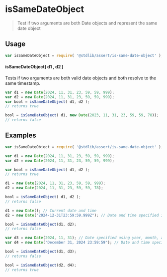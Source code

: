 <!--

@license Apache-2.0

Copyright (c) 2024 The Stdlib Authors.

Licensed under the Apache License, Version 2.0 (the "License");
you may not use this file except in compliance with the License.
You may obtain a copy of the License at

   http://www.apache.org/licenses/LICENSE-2.0

Unless required by applicable law or agreed to in writing, software
distributed under the License is distributed on an "AS IS" BASIS,
WITHOUT WARRANTIES OR CONDITIONS OF ANY KIND, either express or implied.
See the License for the specific language governing permissions and
limitations under the License.

-->

# isSameDateObject

> Test if two arguments are both Date objects and represent the same date object

<section class="usage">

## Usage

```javascript
var isSameDateObject = require( '@stdlib/assert/is-same-date-object' );
```

#### isSameDateObject( d1 , d2 )

Tests if two arguments are both valid date objects and both resolve to the same timestamp.

```javascript
var d1 = new Date(2024, 11, 31, 23, 59, 59, 999);
var d2 = new Date(2024, 11, 31, 23, 59, 59, 999);
var bool = isSameDateObject( d1, d2 );
// returns true

bool = isSameDateObject( d1, new Date(2023, 11, 31, 23, 59, 59, 78));
// returns false
```
</section>

<!-- /.usage -->


<section class="examples">

## Examples

<!-- eslint no-undef: "error" -->

```javascript
var isSameDateObject = require( '@stdlib/assert/is-same-date-object' );

var d1 = new Date(2024, 11, 31, 23, 59, 59, 999);
var d2 = new Date(2024, 11, 31, 23, 59, 59, 999);

var bool = isSameDateObject( d1, d2 );
// returns true

d1 = new Date(2024, 11, 31, 23, 59, 59, 999);
d2 = new Date(2024, 11, 31, 23, 59, 59, 78);

bool = isSameDateObject( d1, d2 );
// returns false

d1 = new Date(); // Current date and time
d2 = new Date("2024-12-31T23:59:59.999Z"); // Date and time specified in ISO 8601 format

bool = isSameDateObject(d1, d2);
// returns false

var d3 = new Date(2024, 11, 31); // Date specified using year, month, and day
var d4 = new Date("December 31, 2024 23:59:59"); // Date and time specified in a readable format

bool = isSameDateObject(d1, d3);
// returns false

bool = isSameDateObject(d2, d4);
// returns true
```

</section>

<!-- /.examples -->